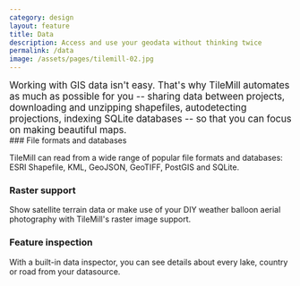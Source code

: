 ```yaml
---
category: design
layout: feature
title: Data
description: Access and use your geodata without thinking twice
permalink: /data
image: /assets/pages/tilemill-02.jpg
---
```

<div class='clearfix' markdown='1'>
<big class='col-2'>
Working with GIS data isn't easy. That's why TileMill automates as much as possible for you -- sharing data between projects, downloading and unzipping shapefiles, autodetecting projections, indexing SQLite databases -- so that you can focus on making beautiful maps.
</big>
<div class='col-2'>
### File formats and databases

TileMill can read from a wide range of popular file formats and databases: ESRI Shapefile, KML, GeoJSON, GeoTIFF, PostGIS and SQLite.

### Raster support

Show satellite terrain data or make use of your DIY weather balloon aerial photography with TileMill's raster image support.

### Feature inspection

With a built-in data inspector, you can see details about every lake, country or road from your datasource.
</div>
</div>
